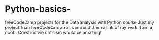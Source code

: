 # Python-basics-
freeCodeCamp projects for the Data analysis with Python course
Just my project from freeCodeCamp so I can send them a link of my work.
I am a noob.
Constructive critisism would be amazing!

